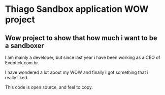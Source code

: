Thiago Sandbox application WOW project
======================================
Wow project to show that how much i want to be a sandboxer
----------------------------------------------------------

I am mainly a developer, but since last year i have been working as a CEO of Eventick.com.br.

I have wondered a lot about my WOW and finally I got something that i really liked.

This code is open source, and feel to copy.